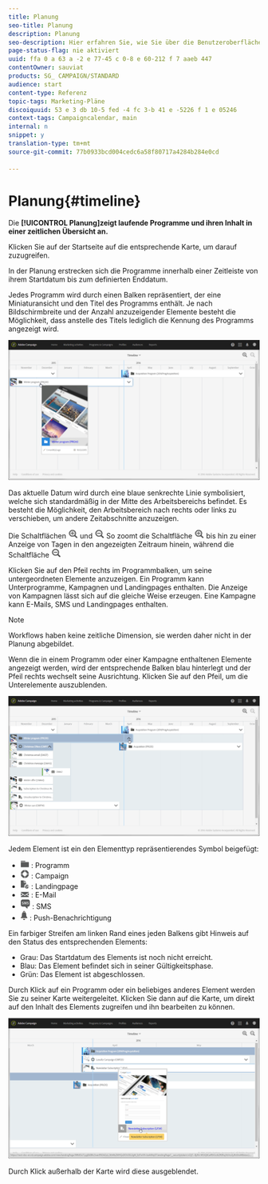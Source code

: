 ```yaml
---
title: Planung
seo-title: Planung
description: Planung
seo-description: Hier erfahren Sie, wie Sie über die Benutzeroberfläche von Adobe Campaign Standard aktive Programme und ihren Inhalt visualisieren.
page-status-flag: nie aktiviert
uuid: ffa 0 a 63 a -2 e 77-45 c 0-8 e 60-212 f 7 aaeb 447
contentOwner: sauviat
products: SG_ CAMPAIGN/STANDARD
audience: start
content-type: Referenz
topic-tags: Marketing-Pläne
discoiquuid: 53 e 3 db 10-5 fed -4 fc 3-b 41 e -5226 f 1 e 05246
context-tags: Campaigncalendar, main
internal: n
snippet: y
translation-type: tm+mt
source-git-commit: 77b0933bcd004cedc6a58f80717a4284b284e0cd

---
```



# Planung{#timeline}

Die **[!UICONTROL Planung]zeigt laufende Programme und ihren Inhalt in einer zeitlichen Übersicht an.**

Klicken Sie auf der Startseite auf die entsprechende Karte, um darauf zuzugreifen.

In der Planung erstrecken sich die Programme innerhalb einer Zeitleiste von ihrem Startdatum bis zum definierten Enddatum.

Jedes Programm wird durch einen Balken repräsentiert, der eine Miniaturansicht und den Titel des Programms enthält. Je nach Bildschirmbreite und der Anzahl anzuzeigender Elemente besteht die Möglichkeit, dass anstelle des Titels lediglich die Kennung des Programms angezeigt wird.

![](assets/timeline_1.png)

Das aktuelle Datum wird durch eine blaue senkrechte Linie symbolisiert, welche sich standardmäßig in der Mitte des Arbeitsbereichs befindet. Es besteht die Möglichkeit, den Arbeitsbereich nach rechts oder links zu verschieben, um andere Zeitabschnitte anzuzeigen.

Die Schaltflächen ![](assets/timeline_zoom_in.png) und ![ ermöglichen die Vergrößerung bzw. Verkleinung des sichtbaren Ausschnitts der Planung. ](assets/timeline_zoom_out.png) So zoomt die Schaltfläche ![](assets/timeline_zoom_in.png) bis hin zu einer Anzeige von Tagen in den angezeigten Zeitraum hinein, während die Schaltfläche ![ herauszoomt, um einen größeren Zeitraum anzuzeigen.](assets/timeline_zoom_out.png)

Klicken Sie auf den Pfeil rechts im Programmbalken, um seine untergeordneten Elemente anzuzeigen. Ein Programm kann Unterprogramme, Kampagnen und Landingpages enthalten. Die Anzeige von Kampagnen lässt sich auf die gleiche Weise erzeugen. Eine Kampagne kann E-Mails, SMS und Landingpages enthalten.

>[!NOTE]
>
>Workflows haben keine zeitliche Dimension, sie werden daher nicht in der Planung abgebildet.

Wenn die in einem Programm oder einer Kampagne enthaltenen Elemente angezeigt werden, wird der entsprechende Balken blau hinterlegt und der Pfeil rechts wechselt seine Ausrichtung. Klicken Sie auf den Pfeil, um die Unterelemente auszublenden.

![](assets/timeline_2.png)

Jedem Element ist ein den Elementtyp repräsentierendes Symbol beigefügt:

* ![](assets/timeline_program_icon.png) : Programm
* ![](assets/timeline_campaign_icon.png) : Campaign
* ![](assets/timeline_lp_icon.png) : Landingpage
* ![](assets/timeline_email_icon.png) : E-Mail
* ![](assets/timeline_sms_icon.png) : SMS
* ![](assets/timeline_push_icon.png) : Push-Benachrichtigung

Ein farbiger Streifen am linken Rand eines jeden Balkens gibt Hinweis auf den Status des entsprechenden Elements:

* Grau: Das Startdatum des Elements ist noch nicht erreicht.
* Blau: Das Element befindet sich in seiner Gültigkeitsphase.
* Grün: Das Element ist abgeschlossen.

Durch Klick auf ein Programm oder ein beliebiges anderes Element werden Sie zu seiner Karte weitergeleitet. Klicken Sie dann auf die Karte, um direkt auf den Inhalt des Elements zugreifen und ihn bearbeiten zu können.

![](assets/timeline_3.png)

Durch Klick außerhalb der Karte wird diese ausgeblendet.
